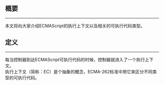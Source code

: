 概要
--------
* * *
本文将向大家介绍ECMAScript的执行上下文以及相关的可执行代码类型。  

定义
--------  
* * *
每当控制器到达ECMAScript可执行代码的时候，控制器就进入了一个执行上下文。  
执行上下文（简称：EC）是个抽象的概念，ECMA-262标准中用它来区分不同类型的可执行代码。  
